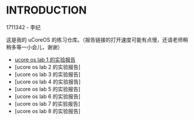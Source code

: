 INTRODUCTION
============
1711342 - 李纪


这是我的 uCoreOS 的练习仓库。（报告链接的打开速度可能有点慢，还请老师稍稍多等一小会儿，谢谢）

- [ucore os lab 1 的实验报告](https://www.notion.so/nku1711342/uCoreOS-Lab1-6b46647f94964b5d980b571dc794137e)
- [ucore os lab 2 的实验报告]
- [ucore os lab 3 的实验报告]
- [ucore os lab 4 的实验报告]
- [ucore os lab 5 的实验报告]
- [ucore os lab 6 的实验报告]
- [ucore os lab 7 的实验报告]
- [ucore os lab 8 的实验报告]
